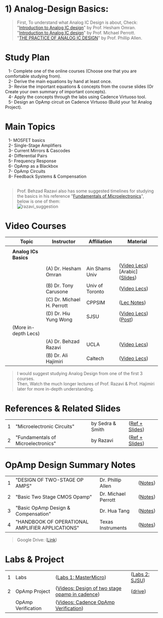 # 1) Analog-Design Basics:
> First, To understand what Analog IC Design is about, Check:</br>
> "[Introduction to Analog IC design](https://drive.google.com/file/d/1d1gdfgMIvZOywWhfwNaWBI2fNJjF2fAG/view?usp=drive_link)" by Prof. Hesham Omran.</br>
> "[Introduction to Analog IC design](https://cppsim.com/CircuitLectures/Lecture1.pdf)" by Prof. Michael Perrott.</br>
> "[THE PRACTICE OF ANALOG IC DESIGN](https://drive.google.com/file/d/0B-sYTk-Q69hJSU4wU2g5a1A2d28/view?usp=sharing&resourcekey=0-xnjs6p32SM27tfqlGXIGCg)" by Prof. Phillip Allen.</br>
# Study Plan
&ensp; 1- Complete one of the online courses (Choose one that you are comfortable studying from).</br>
&ensp; 2- Derive the main equations by hand at least once.</br>
&ensp; 3- Revise the important equations & concepts from the course slides (Or Create your own summary of important concepts).</br>
&ensp; 4- Apply the concepts through the labs using Cadence Virtuoso tool.</br>
&ensp; 5- Design an OpAmp circuit on Cadence Virtuoso (Build your 1st Analog Project).</br>

# Main Topics
&ensp; 1- MOSFET basics </br>
&ensp; 2- Single-Stage Amplifiers </br>
&ensp; 3- Current Mirrors & Cascodes </br>
&ensp; 4- Differential Pairs </br>
&ensp; 5- Frequency Response </br>
&ensp; 6- OpAmp as a Blackbox </br>
&ensp; 7- OpAmp Circuits </br>
&ensp; 8- Feedback Systems & Compensation </br>
</br>
> Prof. Behzad Razavi also has some suggested timelines for studying the basics in his reference "[Fundamentals of Microelectronics](https://drive.google.com/file/d/0B-sYTk-Q69hJM1J0bnJnSHFnV0E/view?usp=share_link&resourcekey=0-c0S7IscnRczcy0-cScpw2A)", </br> below is one of them:</br>
![razavi_suggestion](https://user-images.githubusercontent.com/27668656/226144998-17048cb5-fe2c-41a3-a1f3-320efbb43f04.png)

# Video Courses
| | Topic | Instructor | Affiliation | Material |
|---:|---|---|---|---|
|    |   |   |   |   |
| |**Analog ICs Basics**|  |  |  |
| | |(A) Dr. Hesham Omran        | Ain Shams Univ  |([Video Lecs](https://www.master-micro.com/professional-courses/analog-ic-design))[Arabic] ([Slides](https://drive.google.com/drive/folders/1OWcbg8f48_ilr8jptdFEA3nbNeQyD0Hi))|
| | |(B) Dr. Tony Carusone       | Univ of Toronto | ([Video Lecs](https://www.youtube.com/playlist?list=PLUJOuapA83-QlWbnMJvoyQucGaBlpBF0F))|
| | |(C) Dr. Michael H. Perrott  | CPPSIM          | ([Lec Notes](https://cppsim.com/CircuitLectures/))|
| | |(D) Dr. Hiu Yung Wong       | SJSU            | ([Video Lecs](https://www.youtube.com/playlist?list=PLnK6MrIqGXsLL_IYksrx2ErnCucYRqXjF)) ([Post](https://www.linkedin.com/feed/update/urn:li:activity:7047438085277569024/))|
| |(More in-depth Lecs)|  |  |  |
| | |(A) Dr. Behzad Razavi       | UCLA            |([Video Lecs](https://youtube.com/playlist?list=PLyYrySVqmyVPzvVlPW-TTzHhNWg1J_0LU))|
| | |(B) Dr. Ali Hajimiri        | Caltech         |([Video Lecs](https://youtube.com/playlist?list=PLc7Gz02Znph-c2-ssFpRrzYwbzplXfXUT))|
> I would suggest studying Analog Design from one of the first 3 courses. </br>
  Then, Watch the much longer lectures of Prof. Razavi & Prof. Hajimiri later for more in-depth understanding.

# References & Related Slides
|||||
|---:|---|---|---|
| 1|"Microelectronic Circuits"         |by Sedra & Smith   | ([Ref + Slides](https://drive.google.com/drive/folders/0B-sYTk-Q69hJNm9KcEt1X1ZibjQ?resourcekey=0-b4S6wGCVicRM07cDVEP-hw&usp=share_link))|
| 2|"Fundamentals of Microelectronics" |by Razavi          | ([Ref + Slides](https://drive.google.com/drive/folders/0B-sYTk-Q69hJb3FCZFY3Y0I1U0E?resourcekey=0-Moxu6Zv_P8ndIVCjvre0EQ&usp=share_link))|

# OpAmp Design Summary Notes
|||||
|---:|---|---|---|
| 1|"DESIGN OF TWO-STAGE OP AMPS"| Dr. Phillip Allen   | ([Notes](https://aicdesign.org/wp-content/uploads/2018/08/lecture23-160311.pdf))|
| 2|"Basic Two Stage CMOS Opamp" | Dr. Michael Perrott | ([Notes](https://www.cppsim.com/CircuitLectures/Lecture17.pdf))|
| 3|"Basic OpAmp Design & Compensation" | Dr. Hua Tang | ([Notes](https://www.d.umn.edu/~htang/ECE5211_doc_files/ECE5211_files/Chapter6_part1.pdf))|
| 4|"HANDBOOK OF OPERATIONAL AMPLIFIER APPLICATIONS"| Texas Instruments | ([Notes](https://www.ti.com/lit/an/sboa092b/sboa092b.pdf?ts=1679229361503))|
> Google Drive: ([Link](https://drive.google.com/drive/folders/1ZEQy3DRNkUcqRgiphwvJWkDWMY95FWq5?usp=sharing)) 

# Labs & Project
|||||
|---:|---|---|---|
| 1|Labs          |([Labs 1: MasterMicro](https://drive.google.com/drive/folders/1bVQrHuBM_Zyx9GM0jdYwGqFmFIBjb9Fk))                         |([Labs 2: SJSU](https://drive.google.com/drive/folders/1A4ULiHTrCDisAsUjpNhbsXqIM3358t2o?usp=share_link)) |
| 2|OpAmp Project |([Videos: Design of two stage opamp in cadence](https://www.youtube.com/playlist?list=PLK2eyR1C9gjoBp61ZDvz6Zdd_6Hu7vZTz))| ([drive](https://drive.google.com/drive/folders/0B-sYTk-Q69hJRmdRSk8xTzNNRms?resourcekey=0-dZcX34CkRp2pDYntYtfhFQ&usp=share_link))|
|  |OpAmp Verification |([Videos: Cadence OpAmp Verification](https://youtube.com/playlist?list=PLNc4_VomSgRGJtpa66HTBfYsnqr6opFd7))         | |


